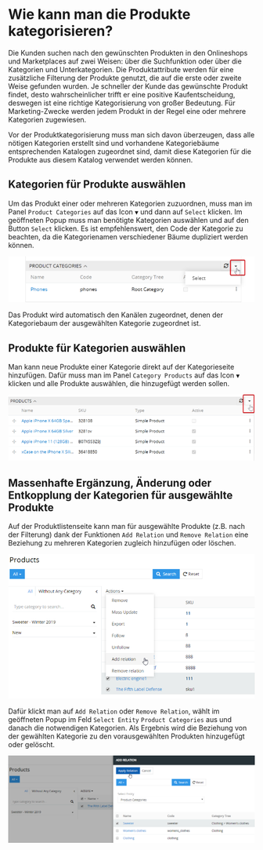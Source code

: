 # Wie kann man die Produkte kategorisieren?

Die Kunden suchen nach den gewünschten Produkten in den Onlineshops und Marketplaces auf zwei Weisen: über die Suchfunktion oder über die Kategorien und Unterkategorien. Die Produktattribute werden für eine zusätzliche Filterung der Produkte genutzt, die auf die erste oder zweite Weise gefunden wurden. Je schneller der Kunde das gewünschte Produkt findet, desto wahrscheinlicher trifft er eine positive Kaufentscheidung, deswegen ist eine richtige Kategorisierung von großer Bedeutung. Für Marketing-Zwecke werden jedem Produkt in der Regel eine oder mehrere Kategorien zugewiesen.

Vor der Produktkategorisierung muss man sich davon überzeugen, dass alle nötigen Kategorien erstellt sind und vorhandene Kategoriebäume entsprechenden Katalogen zugeordnet sind, damit diese Kategorien für die Produkte aus diesem Katalog verwendet werden können.

## Kategorien für Produkte auswählen

Um das Produkt einer oder mehreren Kategorien zuzuordnen, muss man im Panel `Product Categories` auf das Icon `▼` und dann auf `Select` klicken. Im geöffneten Popup muss man benötigte Kategorien auswählen und auf den Button `Select` klicken. Es ist empfehlenswert, den Code der Kategorie zu beachten, da die Kategorienamen verschiedener Bäume dupliziert werden können.

![](../../atropim/_assets/how-tos/how-to-categorize-the-products/image21.png)

Das Produkt wird automatisch den Kanälen zugeordnet, denen der Kategoriebaum der ausgewählten Kategorie zugeordnet ist.

## Produkte für Kategorien auswählen

Man kann neue Produkte einer Kategorie direkt auf der Kategorieseite hinzufügen. Dafür muss man im Panel `Category Products` auf das Icon `▼` klicken und alle Produkte auswählen, die hinzugefügt werden sollen.

![](../../atropim/_assets/how-tos/how-to-categorize-the-products/image14.png)

## Massenhafte Ergänzung, Änderung oder Entkopplung der Kategorien für ausgewählte Produkte

Auf der Produktlistenseite kann man für ausgewählte Produkte (z.B. nach der Filterung) dank der Funktionen `Add Relation` und `Remove Relation` eine Beziehung zu mehreren Kategorien zugleich hinzufügen oder löschen.

![](../../atropim/_assets/how-tos/how-to-categorize-the-products/image33.png)

Dafür klickt man auf `Add Relation` oder `Remove Relation`, wählt im geöffneten Popup im Feld `Select Entity` `Product Categories` aus und danach die notwendigen Kategorien. Als Ergebnis wird die Beziehung von der gewählten Kategorie zu den vorausgewählten Produkten hinzugefügt oder gelöscht.

![](../../atropim/_assets/how-tos/how-to-categorize-the-products/image4.png)
